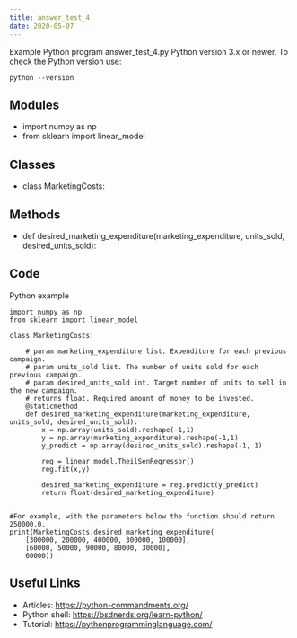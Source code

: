 ```yaml
---
title: answer_test_4
date: 2020-05-07
---
```

Example Python program answer_test_4.py
Python version 3.x or newer.
To check the Python version use:

    python --version

## Modules

* import numpy as np
* from sklearn import linear_model

## Classes

* class MarketingCosts:

## Methods

* def desired_marketing_expenditure(marketing_expenditure, units_sold, desired_units_sold):

## Code

Python example

    import numpy as np
    from sklearn import linear_model
    
    class MarketingCosts:
    
        # param marketing_expenditure list. Expenditure for each previous campaign.
        # param units_sold list. The number of units sold for each previous campaign.
        # param desired_units_sold int. Target number of units to sell in the new campaign.
        # returns float. Required amount of money to be invested.
        @staticmethod
        def desired_marketing_expenditure(marketing_expenditure, units_sold, desired_units_sold):
            x = np.array(units_sold).reshape(-1,1)
            y = np.array(marketing_expenditure).reshape(-1,1)
            y_predict = np.array(desired_units_sold).reshape(-1, 1)
            
            reg = linear_model.TheilSenRegressor()
            reg.fit(x,y)
            
            desired_marketing_expenditure = reg.predict(y_predict)
            return float(desired_marketing_expenditure)
    
    
    #For example, with the parameters below the function should return 250000.0.
    print(MarketingCosts.desired_marketing_expenditure(
        [300000, 200000, 400000, 300000, 100000],
        [60000, 50000, 90000, 80000, 30000],
        60000))

## Useful Links

- Articles: https://python-commandments.org/
- Python shell: https://bsdnerds.org/learn-python/
- Tutorial: https://pythonprogramminglanguage.com/
